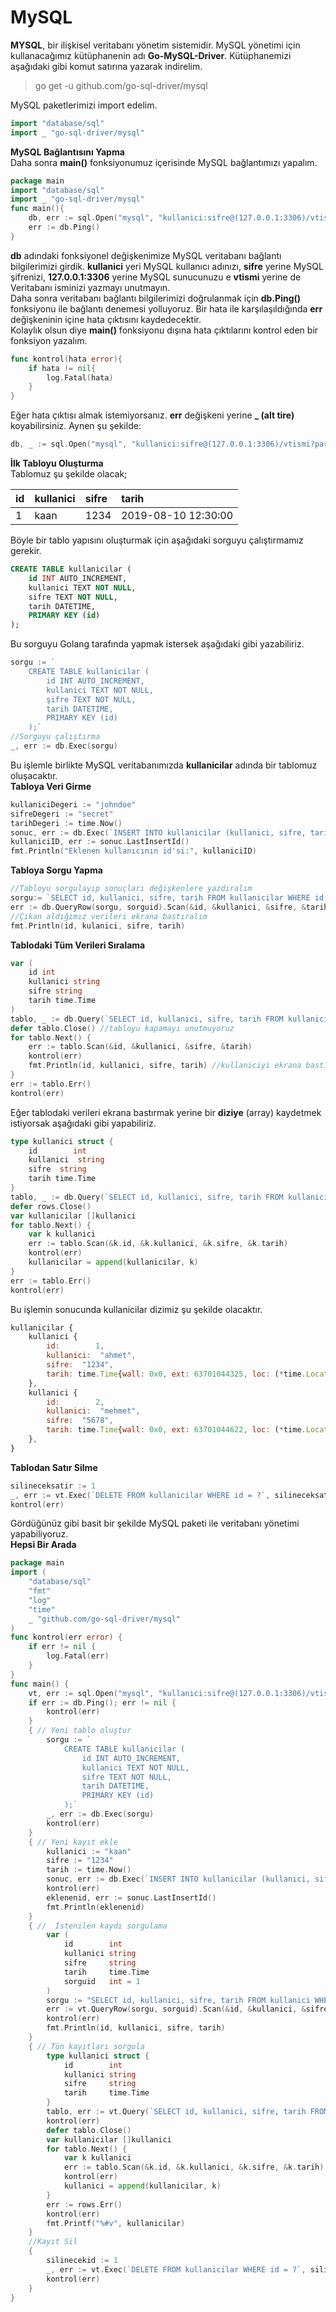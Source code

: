 # MySQL

**MYSQL**, bir ilişkisel veritabanı yönetim sistemidir. MySQL yönetimi için kullanacağımız kütüphanenin adı **Go-MySQL-Driver**. Kütüphanemizi aşağıdaki gibi komut satırına yazarak indirelim.

> go get -u github.com/go-sql-driver/mysql

MySQL paketlerimizi import edelim.

```go
import "database/sql"
import _ "go-sql-driver/mysql"
```

**MySQL Bağlantısını Yapma**  
Daha sonra **main\(\)** fonksiyonumuz içerisinde MySQL bağlantımızı yapalım.

```go
package main
import "database/sql"
import _ "go-sql-driver/mysql"
func main(){
	db, err := sql.Open("mysql", "kullanici:sifre@(127.0.0.1:3306)/vtismi?parseTime=true")
	err := db.Ping()
}
```

**db** adındaki fonksiyonel değişkenimize MySQL veritabanı bağlantı bilgilerimizi girdik. **kullanici** yeri MySQL kullanıcı adınızı, **sifre** yerine MySQL şifrenizi, **127.0.0.1:3306** yerine MySQL sunucunuzu e **vtismi** yerine de Veritabanı isminizi yazmayı unutmayın.  
Daha sonra veritabanı bağlantı bilgilerimizi doğrulanmak için **db.Ping\(\)** fonksiyonu ile bağlantı denemesi yolluyoruz. Bir hata ile karşılaşıldığında **err** değişkeninin içine hata çıktısını kaydedecektir.  
Kolaylık olsun diye **main\(\)** fonksiyonu dışına hata çıktılarını kontrol eden bir fonksiyon yazalım.

```go
func kontrol(hata error){
    if hata != nil{
        log.Fatal(hata)
    }
}
```

Eğer hata çıktısı almak istemiyorsanız. **err** değişkeni yerine **\_ \(alt tire\)** koyabilirsiniz. Aynen şu şekilde:

```go
db, _ := sql.Open("mysql", "kullanici:sifre@(127.0.0.1:3306)/vtismi?parseTime=true")
```

**İlk Tabloyu Oluşturma**  
Tablomuz şu şekilde olacak;  


| id | kullanici | sifre | tarih |
| :--- | :--- | :--- | :--- |
| 1 | kaan | 1234 | 2019-08-10 12:30:00 |

Böyle bir tablo yapısını oluşturmak için aşağıdaki sorguyu çalıştırmamız gerekir.

```sql
CREATE TABLE kullanicilar (
    id INT AUTO_INCREMENT,
    kullanici TEXT NOT NULL,
    sifre TEXT NOT NULL,
    tarih DATETIME,
    PRIMARY KEY (id)
);
```

Bu sorguyu Golang tarafında yapmak istersek aşağıdaki gibi yazabiliriz.

```go
sorgu := `
    CREATE TABLE kullanicilar (
        id INT AUTO_INCREMENT,
        kullanici TEXT NOT NULL,
        şifre TEXT NOT NULL,
        tarih DATETIME,
        PRIMARY KEY (id)
    );`
//Sorguyu çalıştırma
_, err := db.Exec(sorgu)
```

Bu işlemle birlikte MySQL veritabanımızda **kullanicilar** adında bir tablomuz oluşacaktır.  
**Tabloya Veri Girme**

```go
kullaniciDegeri := "johndoe"
sifreDegeri := "secret"
tarihDegeri := time.Now()
sonuc, err := db.Exec(`INSERT INTO kullanicilar (kullanici, sifre, tarih) VALUES (?, ?, ?)`, kullaniciDegeri, sifreDegeri, tarihDegeri)
kullaniciID, err := sonuc.LastInsertId()
fmt.Println("Eklenen kullanıcının id'si:", kullaniciID)
```

**Tabloya Sorgu Yapma**

```go
//Tabloyu sorgulayıp sonuçları değişkenlere yazdıralım
sorgu:= `SELECT id, kullanici, sifre, tarih FROM kullanicilar WHERE id = ?`
err := db.QueryRow(sorgu, sorguid).Scan(&id, &kullanici, &sifre, &tarih)
//Çıkan aldığımız verileri ekrana bastıralım
fmt.Println(id, kulanici, sifre, tarih)
```

**Tablodaki Tüm Verileri Sıralama**

```go
var (
    id int
    kullanici string
    sifre string
    tarih time.Time
)
tablo, _ := db.Query(`SELECT id, kullanici, sifre, tarih FROM kullanicilar`)
defer tablo.Close() //tabloyu kapamayı unutmuyoruz
for tablo.Next() {
    err := tablo.Scan(&id, &kullanici, &sifre, &tarih)
    kontrol(err)
    fmt.Println(id, kullanici, sifre, tarih) //kullaniciyi ekrana bastır
}
err := tablo.Err()
kontrol(err)
```

Eğer tablodaki verileri ekrana bastırmak yerine bir **diziye** \(array\) kaydetmek istiyorsak aşağıdaki gibi yapabiliriz.

```go
type kullanici struct {
    id        int
    kullanici  string
    sifre  string
    tarih time.Time
}
tablo, _ := db.Query(`SELECT id, kullanici, sifre, tarih FROM kullanicilar`)
defer rows.Close()
var kullanicilar []kullanici
for tablo.Next() {
    var k kullanici
    err := tablo.Scan(&k.id, &k.kullanici, &k.sifre, &k.tarih)
    kontrol(err)
    kullanicilar = append(kullanicilar, k)
}
err := tablo.Err()
kontrol(err)
```

Bu işlemin sonucunda kullanicilar dizimiz şu şekilde olacaktır.

```jsx
kullanicilar {
    kullanici {
        id:        1,
        kullanici:  "ahmet",
        sifre:  "1234",
        tarih: time.Time{wall: 0x0, ext: 63701044325, loc: (*time.Location)(nil)},
    },
    kullanici {
        id:        2,
        kullanici:  "mehmet",
        sifre:  "5678",
        tarih: time.Time{wall: 0x0, ext: 63701044622, loc: (*time.Location)(nil)},
    },
}
```

**Tablodan Satır Silme**

```go
silineceksatir := 1
_, err := vt.Exec(`DELETE FROM kullanicilar WHERE id = ?`, silineceksatir)
kontrol(err)
```

Gördüğünüz gibi basit bir şekilde MySQL paketi ile veritabanı yönetimi yapabiliyoruz.  
**Hepsi Bir Arada**

```go
package main
import (
	"database/sql"
	"fmt"
	"log"
	"time"
	_ "github.com/go-sql-driver/mysql"
)
func kontrol(err error) {
	if err != nil {
		log.Fatal(err)
	}
}
func main() {
	vt, err := sql.Open("mysql", "kullanici:sifre@(127.0.0.1:3306)/vtismi?parseTime=true")
	if err := db.Ping(); err != nil {
		kontrol(err)
	}
	{ // Yeni tablo oluştur
		sorgu := `
            CREATE TABLE kullanicilar (
                id INT AUTO_INCREMENT,
                kullanici TEXT NOT NULL,
                sifre TEXT NOT NULL,
                tarih DATETIME,
                PRIMARY KEY (id)
            );`
		_, err := db.Exec(sorgu)
		kontrol(err)
	}
	{ // Yeni kayıt ekle
		kullanici := "kaan"
		sifre := "1234"
		tarih := time.Now()
		sonuc, err := db.Exec(`INSERT INTO kullanicilar (kullanici, sifre, tarih) VALUES (?, ?, ?)`, username, password, createdAt)
		kontrol(err)
		eklenenid, err := sonuc.LastInsertId()
		fmt.Println(eklenenid)
	}
	{ //  İstenilen kaydı sorgulama
		var (
			id        int
			kullanici string
			sifre     string
			tarih     time.Time
			sorguid   int = 1
		)
		sorgu := "SELECT id, kullanici, sifre, tarih FROM kullanici WHERE id = ?"
		err := vt.QueryRow(sorgu, sorguid).Scan(&id, &kullanici, &sifre, &tarih)
		kontrol(err)
		fmt.Println(id, kullanici, sifre, tarih)
	}
	{ // Tün kayıtları sorgula
		type kullanici struct {
			id        int
			kullanici string
			sifre     string
			tarih     time.Time
		}
		tablo, err := vt.Query(`SELECT id, kullanici, sifre, tarih FROM kullanicilar`)
		kontrol(err)
		defer tablo.Close()
		var kullanicilar []kullanici
		for tablo.Next() {
			var k kullanici
			err := tablo.Scan(&k.id, &k.kullanici, &k.sifre, &k.tarih)
			kontrol(err)
			kullanici = append(kullanicilar, k)
		}
		err := rows.Err()
		kontrol(err)
		fmt.Printf("%#v", kullanicilar)
	}
	//Kayıt Sil
	{
		silinecekid := 1
		_, err := vt.Exec(`DELETE FROM kullanicilar WHERE id = ?`, silinecekid)
		kontrol(err)
	}
}
```


